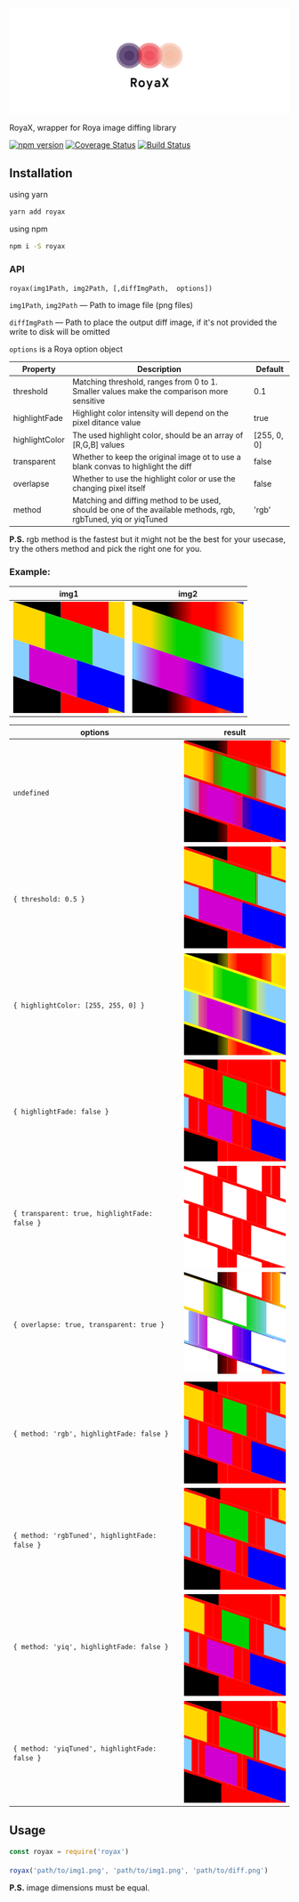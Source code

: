 <p align="center"><img width="auto" src="https://raw.githubusercontent.com/mouafa/royax/master/assets/cover.png"></p>

RoyaX, wrapper for Roya image diffing library

[![npm version](https://badge.fury.io/js/royax.svg)](https://badge.fury.io/js/royax)
[![Coverage Status](https://coveralls.io/repos/github/mouafa/royax/badge.svg?branch=master)](https://coveralls.io/github/mouafa/royax?branch=master)
[![Build Status](https://api.travis-ci.org/mouafa/royax.svg?branch=master)](https://travis-ci.org/mouafa/royax#)

## Installation

using yarn

```bash
yarn add royax
```

using npm

```bash
npm i -S royax
```

### API

```
royax(img1Path, img2Path, [,diffImgPath,  options])
```

`img1Path`, `img2Path` — Path to image file (png files)

`diffImgPath` — Path to place the output diff image, if it's not provided the write to disk will be omitted

`options` is a Roya option object

| Property       | Description                                                                                                    | Default     |
| -------------- | -------------------------------------------------------------------------------------------------------------- | ----------- |
| threshold      | Matching threshold, ranges from 0 to 1. Smaller values make the comparison more sensitive                      | 0.1         |
| highlightFade  | Highlight color intensity will depend on the pixel ditance value                                               | true        |
| highlightColor | The used highlight color, should be an array of [R,G,B] values                                                 | [255, 0, 0] |
| transparent    | Whether to keep the original image ot to use a blank convas to highlight the diff                              | false       |
| overlapse      | Whether to use the highlight color or use the changing pixel itself                                            | false       |
| method         | Matching and diffing method to be used, should be one of the available methods, rgb, rgbTuned, yiq or yiqTuned | 'rgb'       |

**P.S.** rgb method is the fastest but it might not be the best for your usecase, try the others method and pick the right one for you.

### Example:

| img1                            | img2                            |
| ------------------------------- | ------------------------------- |
| ![](testdrive/fixture/img1.png) | ![](testdrive/fixture/img2.png) |

| options                                        | result                                           |
| ---------------------------------------------- | ------------------------------------------------ |
| `undefined`                                    | ![](testdrive/fixture/diff_default.png)          |
| `{ threshold: 0.5 }`                           | ![](testdrive/fixture/diff_higher_threshold.png) |
| `{ highlightColor: [255, 255, 0] }`            | ![](testdrive/fixture/diff_yellow.png)           |
| `{ highlightFade: false }`                     | ![](testdrive/fixture/diff_solid.png)            |
| `{ transparent: true, highlightFade: false }`  | ![](testdrive/fixture/diff_transparent.png)      |
| `{ overlapse: true, transparent: true }`       | ![](testdrive/fixture/diff_overlapse.png)        |
|                                                |
| `{ method: 'rgb', highlightFade: false }`      | ![](testdrive/fixture/diff_method_rgb.png)       |
| `{ method: 'rgbTuned', highlightFade: false }` | ![](testdrive/fixture/diff_method_rgbTuned.png)  |
| `{ method: 'yiq', highlightFade: false }`      | ![](testdrive/fixture/diff_method_yiq.png)       |
| `{ method: 'yiqTuned', highlightFade: false }` | ![](testdrive/fixture/diff_method_yiqTuned.png)  |

## Usage

```js
const royax = require('royax')

royax('path/to/img1.png', 'path/to/img1.png', 'path/to/diff.png')
```

**P.S.** image dimensions must be equal.
